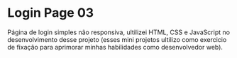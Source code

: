 # Login Page 03
Página de login simples não responsiva, ultilizei HTML, CSS e JavaScript no desenvolvimento desse projeto (esses mini projetos ultilizo como exercicio de fixação para aprimorar minhas habilidades como desenvolvedor web).
<a href="https://dantaasx7.github.io/loginpage-03/"></a>
